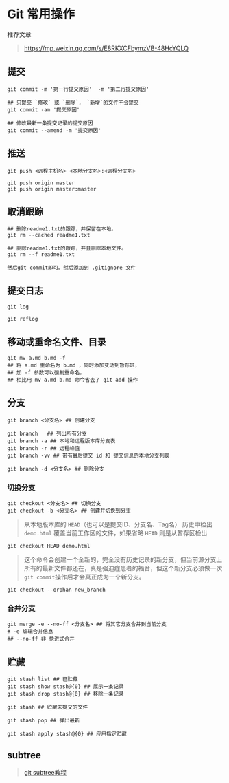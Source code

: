 # Git 常用操作

推荐文章

>   https://mp.weixin.qq.com/s/E8RKXCFbymzVB-48HcYQLQ

## 提交

```shell
git commit -m '第一行提交原因'  -m '第二行提交原因'

## 只提交 `修改` 或 `删除`， `新增`的文件不会提交
git commit -am '提交原因'

## 修改最新一条提交记录的提交原因
git commit --amend -m '提交原因'
```



## 推送

```shell
git push <远程主机名> <本地分支名>:<远程分支名>

git push origin master
git push origin master:master
```



## 取消跟踪

```shell
## 删除readme1.txt的跟踪，并保留在本地。
git rm --cached readme1.txt

## 删除readme1.txt的跟踪，并且删除本地文件。
git rm --f readme1.txt

然后git commit即可。然后添加到 .gitignore 文件

```

## 提交日志

```shell
git log

git reflog
```



## 移动或重命名文件、目录

```shell
git mv a.md b.md -f
## 将 a.md 重命名为 b.md ，同时添加变动到暂存区，
## 加 -f 参数可以强制重命名，
## 相比用 mv a.md b.md 命令省去了 git add 操作
```



## 分支

```shell
git branch <分支名> ## 创建分支

git branch   ## 列出所有分支
git branch -a ## 本地和远程版本库分支表
git branch -r ## 远程峰值
git branch -vv ## 带有最后提交 id 和 提交信息的本地分支列表

git branch -d <分支名> ## 删除分支
```

### 切换分支

```shell
git checkout <分支名> ## 切换分支
git checkout -b <分支名> ## 创建并切换到分支
```



>   从本地版本库的 `HEAD`（也可以是提交ID、分支名、Tag名） 历史中检出 `demo.html` 覆盖当前工作区的文件，如果省略 `HEAD` 则是从暂存区检出

```shell
git checkout HEAD demo.html
```



>   这个命令会创建一个全新的，完全没有历史记录的新分支，但当前源分支上所有的最新文件都还在，真是强迫症患者的福音，但这个新分支必须做一次 `git commit`操作后才会真正成为一个新分支。

```shell
git checkout --orphan new_branch
```

### 合并分支

```shell
git merge -e --no-ff <分支名> ## 将其它分支合并到当前分支
# -e 编辑合并信息
## --no-ff 非 快进式合并
```



## 贮藏

```shell
git stash list ## 已贮藏
git stash show stash@{0} ## 展示一条记录
git stash drop stash@{0} ## 移除一条记录

git stash ## 贮藏未提交的文件

git stash pop ## 弹出最新

git stash apply stash@{0} ## 应用指定贮藏

```



## subtree

>    [git subtree教程](https://segmentfault.com/a/1190000012002151)

